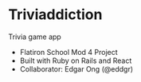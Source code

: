 # Triviaddiction
Trivia game app
* Flatiron School Mod 4 Project
* Built with Ruby on Rails and React
* Collaborator: Edgar Ong (@eddgr)
